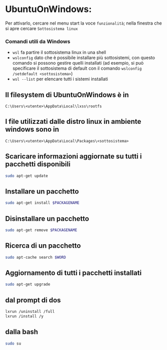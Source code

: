 # UbuntuOnWindows:

Per attivarlo, cercare nel menu start la voce `funzionalità`; nella finestra che si apre cercare `Sottosistema linux`

### Comandi utili da Windows
- `wsl` fa partire il sottosistema linux in una shell
- `wslconfig` dato che è possibile installare più sottosistemi, con questo comando si possono gestire quelli installati (ad esempio, si può specificare il sottosistema di default con il comando `wslconfig /setdefault <sottosistema>`)
- `wsl --list` per elencare tutti i sistemi installati

## Il filesystem di UbuntuOnWindows è in
`C:\Users\<utente>\AppData\Local\lxss\rootfs`

## I file utilizzati dalle distro linux in ambiente windows sono in
`C:\Users\<utente>\AppData\Local\Packages\<sottosistema>`

## Scaricare informazioni aggiornate su tutti i pacchetti disponibili
```sh
sudo apt-get update
```

## Installare un pacchetto
```sh
sudo apt-get install $PACKAGENAME
```

## Disinstallare un pacchetto
```sh
sudo apt-get remove $PACKAGENAME
```

## Ricerca di un pacchetto
```sh
sudo apt-cache search $WORD
```

## Aggiornamento di tutti i pacchetti installati
```sh
sudo apt-get upgrade
```

## dal prompt di dos
```sh
lxrun /uninstall /full
lxrun /install /y
```

## dalla bash
```sh
sudo su
```
